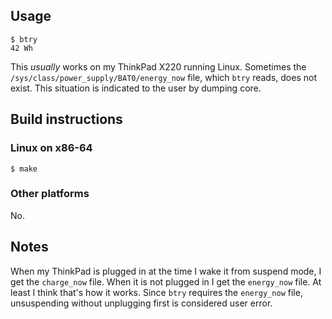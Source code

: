 ## Usage

    $ btry
    42 Wh

This *usually* works on my ThinkPad X220 running Linux.  Sometimes the
`/sys/class/power_supply/BAT0/energy_now` file, which `btry` reads, does not exist.  This
situation is indicated to the user by dumping core.

## Build instructions

### Linux on x86-64

    $ make

### Other platforms

No.

## Notes

When my ThinkPad is plugged in at the time I wake it from suspend mode, I get the
`charge_now` file.  When it is not plugged in I get the `energy_now` file.  At least I
think that's how it works.  Since `btry` requires the `energy_now` file, unsuspending
without unplugging first is considered user error.
